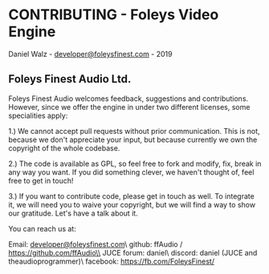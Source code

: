 CONTRIBUTING - Foleys Video Engine
==================================

Daniel Walz - developer@foleysfinest.com - 2019

Foleys Finest Audio Ltd.
------------------------

Foleys Finest Audio welcomes feedback, suggestions and contributions. However, since
we offer the engine in under two different licenses, some specialities apply:

1.) We cannot accept pull requests without prior communication. This is not, because
we don't appreciate your input, but because currently we own the copyright of the whole
codebase.

2.) The code is available as GPL, so feel free to fork and modify, fix, break in any
way you want. If you did something clever, we haven't thought of, feel free to get in
touch!

3.) If you want to contribute code, please get in touch as well. To integrate it, we
will need you to waive your copyright, but we will find a way to show our gratitude.
Let's have a talk about it.

You can reach us at:

Email:       developer@foleysfinest.com\\
github:      ffAudio / https://github.com/ffAudio\\
JUCE forum:  daniel\\
discord:     daniel (JUCE and theaudioprogrammer)\\
facebook:    https://fb.com/FoleysFinest/
